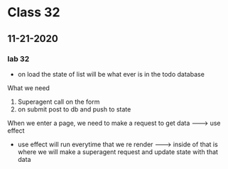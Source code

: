 # Class 32 
## 11-21-2020

### lab 32


- on load the state of list will be what ever is in the todo database

What we need
1. Superagent call on the form
2. on submit post to db and push to state

When we enter a page, we need to make a request to get data ---> use effect
- use effect will run everytime that we re render ---> inside of that is where we will make a superagent request and update state with that data
